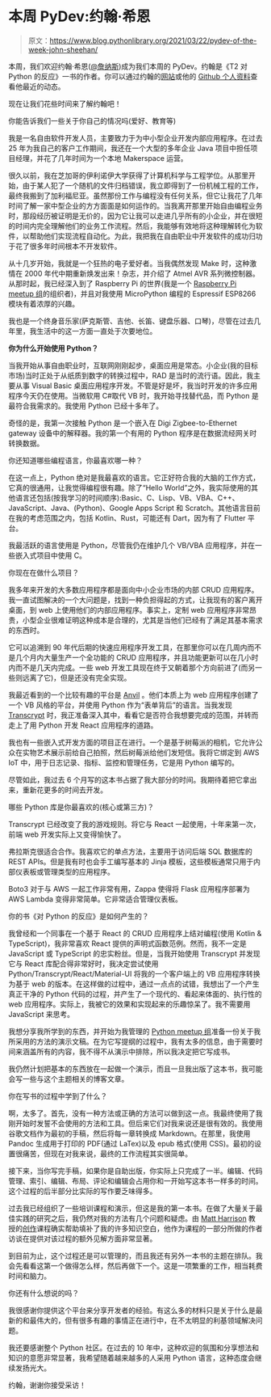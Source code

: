 # 本周 PyDev:约翰·希恩

> 原文：<https://www.blog.pythonlibrary.org/2021/03/22/pydev-of-the-week-john-sheehan/>

本周，我们欢迎约翰·希恩([@詹纳斯](https://twitter.com/JennaSys))成为我们本周的 PyDev。约翰是《T2 对 Python 的反应》一书的作者。你可以通过约翰的[网站](https://www.jennasys.com)或他的 [Github 个人资料](https://github.com/JennaSys)查看他最近的动态。

现在让我们花些时间来了解约翰吧！

你能告诉我们一些关于你自己的情况吗(爱好、教育等)

我是一名自由软件开发人员，主要致力于为中小型企业开发内部应用程序。在过去 25 年为我自己的客户工作期间，我还在一个大型的多年企业 Java 项目中担任项目经理，并花了几年时间为一个本地 Makerspace 运营。

很久以前，我在芝加哥的伊利诺伊大学获得了计算机科学与工程学位。从那里开始，由于某人犯了一个随机的文件归档错误，我立即得到了一份机械工程的工作，最终我搬到了加利福尼亚。虽然那份工作与编程没有任何关系，但它让我花了几年时间了解一家中型企业的方方面面是如何运作的。当我离开那里开始自由编程业务时，那段经历被证明是无价的，因为它让我可以走进几乎所有的小企业，并在很短的时间内完全理解他们的业务工作流程。然后，我能够有效地将这种理解转化为软件，以帮助他们实现流程自动化。为此，我把我在自由职业中开发软件的成功归功于花了很多年时间根本不开发软件。

从十几岁开始，我就是一个狂热的电子爱好者。当我偶然发现 Make 时，这种激情在 2000 年代中期重新焕发出来！杂志，并介绍了 Atmel AVR 系列微控制器。从那时起，我已经深入到了 Raspberry Pi 的世界(我是一个 [Raspberry Pi meetup 组](https://www.meetup.com/Riverside-Raspberry)的组织者)，并且对我使用 MicroPython 编程的 Espressif ESP8266 模块有着浓厚的兴趣。

我也是一个终身音乐家(萨克斯管、吉他、长笛、键盘乐器、口琴)，尽管在过去几年里，我生活中的这一方面一直处于次要地位。

**你为什么开始使用 Python？**

当我开始从事自由职业时，互联网刚刚起步，桌面应用是常态。小企业(我的目标市场)当时正处于从纸质到数字的转换过程中，RAD 是当时的流行语。因此，我主要从事 Visual Basic 桌面应用程序开发。不管是好是坏，我当时开发的许多应用程序今天仍在使用。当微软用 C#取代 VB 时，我开始寻找替代品，而 Python 是最符合我需求的。我使用 Python 已经十多年了。

奇怪的是，我第一次接触 Python 是一个嵌入在 Digi Zigbee-to-Ethernet gateway 设备中的解释器。我的第一个有用的 Python 程序是在数据流经网关时转换数据。

你还知道哪些编程语言，你最喜欢哪一种？

在这一点上，Python 绝对是我最喜欢的语言。它正好符合我的大脑的工作方式，它真的很通用，让我觉得编程很有趣。除了“Hello World”之外，我实际使用的其他语言还包括(按我学习的时间顺序):Basic、C、Lisp、VB、VBA、C++、JavaScript、Java、(Python)、Google Apps Script 和 Scratch。其他语言目前在我的考虑范围之内，包括 Kotlin、Rust，可能还有 Dart，因为有了 Flutter 平台。

我最活跃的语言使用是 Python，尽管我仍在维护几个 VB/VBA 应用程序，并在一些嵌入式项目中使用 C。

你现在在做什么项目？

我多年来开发的大多数应用程序都是面向中小企业市场的内部 CRUD 应用程序。我一直试图解决的一个大问题是，找到一种负担得起的方式，让我现有的客户离开桌面，到 web 上使用他们的内部应用程序。事实上，定制 web 应用程序非常昂贵，小型企业很难证明这种成本是合理的，尤其是当他们已经有了满足其基本需求的东西时。

它可以追溯到 90 年代后期的快速应用程序开发工具，在那里你可以在几周内而不是几个月内大量生产一个全功能的 CRUD 应用程序，并且功能更新可以在几小时内而不是几天内完成。一些 web 开发工具现在终于又朝着那个方向前进了(而另一些则远离了它)，但是还没有完全实现。

我最近看到的一个比较有趣的平台是 [Anvil](https://anvil.works/) 。他们本质上为 web 应用程序创建了一个 VB 风格的平台，并使用 Python 作为“表单背后”的语言。当我发现 [Transcrypt](https://www.transcrypt.org/) 时，我正准备深入其中，看看它是否符合我想要完成的范围，并转而走上了用 Python 开发 React 应用程序的道路。

我也有一些嵌入式开发方面的项目正在进行。一个是基于树莓派的相机，它允许公众在实物艺术展示前给自己拍照，然后树莓派给他们发短信。我将它绑定到 AWS IoT 中，用于日志记录、指标、监控和管理任务，它是用 Python 编写的。

尽管如此，我过去 6 个月写的这本书占据了我大部分的时间。我期待着把它拿出来，重新花更多的时间去开发。

哪些 Python 库是你最喜欢的(核心或第三方)？

Transcrypt 已经改变了我的游戏规则。将它与 React 一起使用，十年来第一次，前端 web 开发实际上又变得愉快了。

弗拉斯克很适合合作。我喜欢它的单点方法，主要用于访问后端 SQL 数据库的 REST APIs。但是我有时也会手工编写基本的 Jinja 模板，这些模板通常只用于内部仪表板或管理类型的应用程序。

Boto3 对于与 AWS 一起工作非常有用，Zappa 使得将 Flask 应用程序部署为 AWS Lambda 变得非常简单。它非常适合管理仪表板。

你的书《对 Python 的反应》是如何产生的？

我曾经和一个同事在一个基于 React 的 CRUD 应用程序上结对编程(使用 Kotlin & TypeScript)，我非常喜欢 React 提供的声明式函数范例。然而，我不一定是 JavaScript 或 TypeScript 的忠实粉丝。但是，当我开始使用 Transcrypt 并发现它与 React 库配合得非常好时，我决定尝试使用 Python/Transcrypt/React/Material-UI 将我的一个客户端上的 VB 应用程序转换为基于 web 的版本。在这样做的过程中，通过一点点的试错，我想出了一个产生真正干净的 Python 代码的过程，并产生了一个现代的、看起来体面的、执行性的 web 应用程序。实际上，我被它的效果和实现起来的乐趣惊呆了。我不需要用 JavaScript 来思考。

我想分享我所学到的东西，并开始为我管理的 [Python meetup 组](https://www.meetup.com/iepython/)准备一份关于我所采用的方法的演示文稿。在为它写提纲的过程中，我有太多的信息，由于需要时间来涵盖所有的内容，我不得不从演示中排除，所以我决定把它写成书。

我仍然计划把基本的东西放在一起做一个演示，而且一旦我出版了这本书，我可能会写一些与这个主题相关的博客文章。

你在写书的过程中学到了什么？

啊，太多了。首先，没有一种方法或正确的方法可以做到这一点。我最终使用了我刚开始时发誓不会使用的方法和工具。但后来它们对我来说还是很有效的。我使用谷歌文档作为最初的手稿，然后将每一章转换成 Markdown。在那里，我使用 Pandoc 生成用于打印的 PDF(通过 LaTex)以及 epub 格式(使用 CSS)。最初的设置很痛苦，但现在对我来说，最终的工作流程其实很简单。

接下来，当你写完手稿，如果你是自助出版，你实际上只完成了一半。编辑、代码管理、索引、编辑、布局、评论和编辑会占用你和一开始写这本书一样多的时间。这个过程的后半部分比实际的写作要乏味得多。

过去我已经组织了一些培训课程和演示，但这是我的第一本书。在做了大量关于最佳实践的研究之后，我仍然对我的方法有几个问题和疑虑。由 [Matt Harrison](https://twitter.com/__mharrison__) 教授的[创作](https://store.metasnake.com/effective-authoring)课程确实帮助填补了我的许多知识空白，他作为课程的一部分所做的作者访谈在提供对该过程的额外见解方面非常显著。

到目前为止，这个过程还是可以管理的，而且我还有另外一本书的主题在排队。我会先看看这第一个做得怎么样，然后再做下一个。这是一项繁重的工作，相当耗费时间和脑力。

你还有什么想说的吗？

我很感谢你提供这个平台来分享开发者的经验。有这么多的材料只是关于什么是最新的和最伟大的，但有很多有趣的事情正在进行中，在不太明显的利基领域解决问题。

我还要感谢整个 Python 社区。在过去的 10 年中，这种欢迎的氛围和分享想法和知识的意愿非常显著，我希望随着越来越多的人采用 Python 语言，这种态度会继续发扬光大。

约翰，谢谢你接受采访！